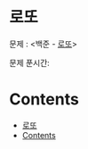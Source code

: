 # 로또

문제 : <백준 - [로또](https://www.acmicpc.net/problem/6603)> <br/>

문제 푼시간:

# Contents

- [로또](#%eb%a1%9c%eb%98%90)
- [Contents](#contents)
